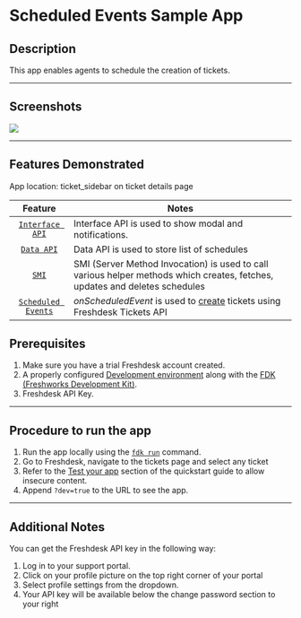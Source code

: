 # Scheduled Events Sample App

## Description

This app enables agents to schedule the creation of tickets.

---

## Screenshots

![](screenshots/appView.png)

---

## Features Demonstrated

App location: ticket_sidebar on ticket details page

|                                     Feature                                      | Notes                                                                                                                           |
| :------------------------------------------------------------------------------: | ------------------------------------------------------------------------------------------------------------------------------- |
|    [`Interface API`](https://developers.freshdesk.com/v2/docs/interface-api/)    | Interface API is used to show modal and notifications.                                                                          |
|         [`Data API`](https://developers.freshdesk.com/v2/docs/data-api/)         | Data API is used to store list of schedules                                                                                     |
|   [`SMI`](https://developers.freshdesk.com/v2/docs/server-method-invocation/)    | SMI (Server Method Invocation) is used to call various helper methods which creates, fetches, updates and deletes schedules     |
| [`Scheduled Events`](https://developers.freshdesk.com/v2/docs/scheduled-events/) | _onScheduledEvent_ is used to [create](https://developers.freshdesk.com/api/#create_ticket) tickets using Freshdesk Tickets API |

## Prerequisites

1. Make sure you have a trial Freshdesk account created.
2. A properly configured [Development environment](https://developers.freshdesk.com/v2/docs/quick-start/) along with the [FDK (Freshworks Development Kit)](https://developers.freshdesk.com/v2/docs/freshworks-cli/).
3. Freshdesk API Key.

---

## Procedure to run the app

1. Run the app locally using the [`fdk run`](https://developers.freshdesk.com/v2/docs/freshworks-cli/#run) command.
2. Go to Freshdesk, navigate to the tickets page and select any ticket
3. Refer to the [Test your app](https://developers.freshdesk.com/v2/docs/quick-start/#test_your_app) section of the quickstart guide to allow insecure content.
4. Append `?dev=true` to the URL to see the app.

---

## Additional Notes

You can get the Freshdesk API key in the following way:

1. Log in to your support portal.
2. Click on your profile picture on the top right corner of your portal
3. Select profile settings from the dropdown.
4. Your API key will be available below the change password section to your right
